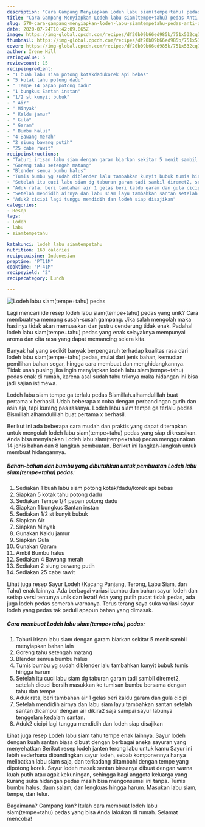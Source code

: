 ```yaml
---
description: "Cara Gampang Menyiapkan Lodeh labu siam(tempe+tahu) pedas Anti Gagal"
title: "Cara Gampang Menyiapkan Lodeh labu siam(tempe+tahu) pedas Anti Gagal"
slug: 570-cara-gampang-menyiapkan-lodeh-labu-siamtempetahu-pedas-anti-gagal
date: 2020-07-24T10:42:09.065Z
image: https://img-global.cpcdn.com/recipes/df20b09b66ed985b/751x532cq70/lodeh-labu-siamtempetahu-pedas-foto-resep-utama.jpg
thumbnail: https://img-global.cpcdn.com/recipes/df20b09b66ed985b/751x532cq70/lodeh-labu-siamtempetahu-pedas-foto-resep-utama.jpg
cover: https://img-global.cpcdn.com/recipes/df20b09b66ed985b/751x532cq70/lodeh-labu-siamtempetahu-pedas-foto-resep-utama.jpg
author: Irene Hill
ratingvalue: 5
reviewcount: 15
recipeingredient:
- "1 buah labu siam potong kotakdadukorek api bebas"
- "5 kotak tahu potong dadu"
- " Tempe 14 papan potong dadu"
- "1 bungkus Santan instan"
- "1/2 st kunyit bubuk"
- " Air"
- " Minyak"
- " Kaldu jamur"
- " Gula"
- " Garam"
- " Bumbu halus"
- "4 Bawang merah"
- "2 siung bawang putih"
- "25 cabe rawit"
recipeinstructions:
- "Taburi irisan labu siam dengan garam biarkan sekitar 5 menit sambil menyiapkan bahan lain"
- "Goreng tahu setengah matang"
- "Blender semua bumbu halus"
- "Tumis bumbu yg sudah diblender lalu tambahkan kunyit bubuk tumis hingga harum"
- "Setelah itu cuci labu siam dg taburan garam tadi sambil diremet2, setelah dicuci bersih masukkan ke tumisan bumbu bersama dengan tahu dan tempe"
- "Aduk rata, beri tambahan air 1 gelas beri kaldu garam dan gula cicipi"
- "Setelah mendidih airnya dan labu siam layu tambahkan santan setelah santan dicampur dengan air dikira2 saja sampai sayur labunya tenggelam kedalam santan."
- "Aduk2 cicipi lagi tunggu mendidih dan lodeh siap disajikan"
categories:
- Resep
tags:
- lodeh
- labu
- siamtempetahu

katakunci: lodeh labu siamtempetahu 
nutrition: 160 calories
recipecuisine: Indonesian
preptime: "PT11M"
cooktime: "PT41M"
recipeyield: "2"
recipecategory: Lunch

---
```



![Lodeh labu siam(tempe+tahu) pedas](https://img-global.cpcdn.com/recipes/df20b09b66ed985b/751x532cq70/lodeh-labu-siamtempetahu-pedas-foto-resep-utama.jpg)

Lagi mencari ide resep lodeh labu siam(tempe+tahu) pedas yang unik? Cara membuatnya memang susah-susah gampang. Jika salah mengolah maka hasilnya tidak akan memuaskan dan justru cenderung tidak enak. Padahal lodeh labu siam(tempe+tahu) pedas yang enak selayaknya mempunyai aroma dan cita rasa yang dapat memancing selera kita.

Banyak hal yang sedikit banyak berpengaruh terhadap kualitas rasa dari lodeh labu siam(tempe+tahu) pedas, mulai dari jenis bahan, kemudian pemilihan bahan segar, hingga cara membuat dan menghidangkannya. Tidak usah pusing jika ingin menyiapkan lodeh labu siam(tempe+tahu) pedas enak di rumah, karena asal sudah tahu triknya maka hidangan ini bisa jadi sajian istimewa.

Lodeh labu siam tempe ga terlalu pedas Bismillah.alhamdulillah buat pertama x berhasil. Udah beberapa x coba dengan perbandingan gurih dan asin aja, tapi kurang pas rasanya. Lodeh labu siam tempe ga terlalu pedas Bismillah.alhamdulillah buat pertama x berhasil.


Berikut ini ada beberapa cara mudah dan praktis yang dapat diterapkan untuk mengolah lodeh labu siam(tempe+tahu) pedas yang siap dikreasikan. Anda bisa menyiapkan Lodeh labu siam(tempe+tahu) pedas menggunakan 14 jenis bahan dan 8 langkah pembuatan. Berikut ini langkah-langkah untuk membuat hidangannya.

<!--inarticleads1-->

##### Bahan-bahan dan bumbu yang dibutuhkan untuk pembuatan Lodeh labu siam(tempe+tahu) pedas:

1. Sediakan 1 buah labu siam potong kotak/dadu/korek api bebas
1. Siapkan 5 kotak tahu potong dadu
1. Sediakan  Tempe 1/4 papan potong dadu
1. Siapkan 1 bungkus Santan instan
1. Sediakan 1/2 st kunyit bubuk
1. Siapkan  Air
1. Siapkan  Minyak
1. Gunakan  Kaldu jamur
1. Siapkan  Gula
1. Gunakan  Garam
1. Ambil  Bumbu halus
1. Sediakan 4 Bawang merah
1. Sediakan 2 siung bawang putih
1. Sediakan 25 cabe rawit


Lihat juga resep Sayur Lodeh (Kacang Panjang, Terong, Labu Siam, dan Tahu) enak lainnya. Ada berbagai variasi bumbu dan bahan sayur lodeh dan setiap versi tentunya unik dan lezat! Ada yang putih pucat tidak pedas, ada juga lodeh pedas semerah warnanya. Terus terang saya suka variasi sayur lodeh yang pedas tak peduli apapun bahan yang dimasak. 

<!--inarticleads2-->

##### Cara membuat Lodeh labu siam(tempe+tahu) pedas:

1. Taburi irisan labu siam dengan garam biarkan sekitar 5 menit sambil menyiapkan bahan lain
1. Goreng tahu setengah matang
1. Blender semua bumbu halus
1. Tumis bumbu yg sudah diblender lalu tambahkan kunyit bubuk tumis hingga harum
1. Setelah itu cuci labu siam dg taburan garam tadi sambil diremet2, setelah dicuci bersih masukkan ke tumisan bumbu bersama dengan tahu dan tempe
1. Aduk rata, beri tambahan air 1 gelas beri kaldu garam dan gula cicipi
1. Setelah mendidih airnya dan labu siam layu tambahkan santan setelah santan dicampur dengan air dikira2 saja sampai sayur labunya tenggelam kedalam santan.
1. Aduk2 cicipi lagi tunggu mendidih dan lodeh siap disajikan


Lihat juga resep Lodeh labu siam tahu tempe enak lainnya. Sayur lodeh dengan kuah santan biasa dibuat dengan berbagai aneka sayuran yang menyehatkan Berikut resep lodeh janten terong labu untuk kamu Sayur ini lebih sederhana dibandingkan sayur lodeh, sebab komponennya hanya melibatkan labu siam saja, dan terkadang ditambahi dengan tempe yang dipotong korek. Sayur lodeh masak santan biasanya dibuat dengan warna kuah putih atau agak kekuningan, sehingga bagi anggota keluarga yang kurang suka hidangan pedas masih bisa mengonsumsi ini tanpa. Tumis bumbu halus, daun salam, dan lengkuas hingga harum. Masukan labu siam, tempe, dan telur. 

Bagaimana? Gampang kan? Itulah cara membuat lodeh labu siam(tempe+tahu) pedas yang bisa Anda lakukan di rumah. Selamat mencoba!
